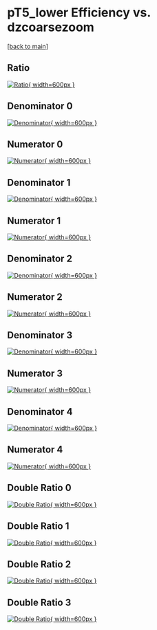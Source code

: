 # pT5_lower Efficiency vs. dzcoarsezoom

[[back to main](./)]



## Ratio

[![Ratio](../mtv/var/pT5_lower_vtr_211_1_eff_dzcoarsezoom.png){ width=600px }](../mtv/var/pT5_lower_vtr_211_1_eff_dzcoarsezoom.pdf)

## Denominator 0

[![Denominator](../mtv/den/pT5_lower_vtr_211_1_eff_dzcoarsezoom_den0.png){ width=600px }](../mtv/den/pT5_lower_vtr_211_1_eff_dzcoarsezoom_den0.pdf)

## Numerator 0

[![Numerator](../mtv/num/pT5_lower_vtr_211_1_eff_dzcoarsezoom_num0.png){ width=600px }](../mtv/num/pT5_lower_vtr_211_1_eff_dzcoarsezoom_num0.pdf)

## Denominator 1

[![Denominator](../mtv/den/pT5_lower_vtr_211_1_eff_dzcoarsezoom_den1.png){ width=600px }](../mtv/den/pT5_lower_vtr_211_1_eff_dzcoarsezoom_den1.pdf)

## Numerator 1

[![Numerator](../mtv/num/pT5_lower_vtr_211_1_eff_dzcoarsezoom_num1.png){ width=600px }](../mtv/num/pT5_lower_vtr_211_1_eff_dzcoarsezoom_num1.pdf)

## Denominator 2

[![Denominator](../mtv/den/pT5_lower_vtr_211_1_eff_dzcoarsezoom_den2.png){ width=600px }](../mtv/den/pT5_lower_vtr_211_1_eff_dzcoarsezoom_den2.pdf)

## Numerator 2

[![Numerator](../mtv/num/pT5_lower_vtr_211_1_eff_dzcoarsezoom_num2.png){ width=600px }](../mtv/num/pT5_lower_vtr_211_1_eff_dzcoarsezoom_num2.pdf)

## Denominator 3

[![Denominator](../mtv/den/pT5_lower_vtr_211_1_eff_dzcoarsezoom_den3.png){ width=600px }](../mtv/den/pT5_lower_vtr_211_1_eff_dzcoarsezoom_den3.pdf)

## Numerator 3

[![Numerator](../mtv/num/pT5_lower_vtr_211_1_eff_dzcoarsezoom_num3.png){ width=600px }](../mtv/num/pT5_lower_vtr_211_1_eff_dzcoarsezoom_num3.pdf)

## Denominator 4

[![Denominator](../mtv/den/pT5_lower_vtr_211_1_eff_dzcoarsezoom_den4.png){ width=600px }](../mtv/den/pT5_lower_vtr_211_1_eff_dzcoarsezoom_den4.pdf)

## Numerator 4

[![Numerator](../mtv/num/pT5_lower_vtr_211_1_eff_dzcoarsezoom_num4.png){ width=600px }](../mtv/num/pT5_lower_vtr_211_1_eff_dzcoarsezoom_num4.pdf)

## Double Ratio 0

[![Double Ratio](../mtv/ratio/pT5_lower_vtr_211_1_eff_dzcoarsezoom_ratio0.png){ width=600px }](../mtv/ratio/pT5_lower_vtr_211_1_eff_dzcoarsezoom_ratio0.pdf)

## Double Ratio 1

[![Double Ratio](../mtv/ratio/pT5_lower_vtr_211_1_eff_dzcoarsezoom_ratio1.png){ width=600px }](../mtv/ratio/pT5_lower_vtr_211_1_eff_dzcoarsezoom_ratio1.pdf)

## Double Ratio 2

[![Double Ratio](../mtv/ratio/pT5_lower_vtr_211_1_eff_dzcoarsezoom_ratio2.png){ width=600px }](../mtv/ratio/pT5_lower_vtr_211_1_eff_dzcoarsezoom_ratio2.pdf)

## Double Ratio 3

[![Double Ratio](../mtv/ratio/pT5_lower_vtr_211_1_eff_dzcoarsezoom_ratio3.png){ width=600px }](../mtv/ratio/pT5_lower_vtr_211_1_eff_dzcoarsezoom_ratio3.pdf)

